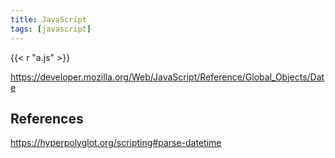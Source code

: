 ```yaml
---
title: JavaScript
tags: [javascript]
---
```


{{< r "a.js" >}}

<https://developer.mozilla.org/Web/JavaScript/Reference/Global_Objects/Date>

## References

<https://hyperpolyglot.org/scripting#parse-datetime>
